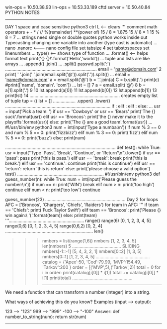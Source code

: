 win-ops = 10.50.38.93
lin-ops = 10.53.33.189
cftd server = 10.50.40.84
PYTHON NOTES
_______________________________________
DAY 1
space and case sensitive
python3
ctrl L <-- clears
''' comment
math operators + - * / // %(remainder) **(power of)
15 / 8 = 1.875
15 // 8 = 1
15 % 8 = 7
...
strings need single or double quotes
python works inside out
Typecasting changing one variable into another (type cast is automatic)
...
nano .nanorc <--- nano config file
set tabsize 4
set tabstospaces
set linenumbers
...
type() <-- shows type of function
...
.format() <-- helps format text 
print('{} {}!'.format('Hello','world'))
...
tuple and lists are like arrays
...
.append()
.join()
...
.split()
passwd.split(':')
.........................................................................
 email = 'name@domain.com'
 2 print( ' '.join(' '.join(email.split('@')).split('.')).split())
...
email = 'name@domain.com'
a = email.split('@')
b = '.'.join(a)
C = b.split('.')
print(c)
#print(['name', 'domain'. 'com'])
...
lst = []
 7 a = email.split('@')
 8 b = a[1].split('.')
 9
10 lst.append(a[0])
11 lst.append(b[0])
12 lst.append(b[1])
13 print(lst)
14
........................................................................
creates empty list of tuple
tup = ()
lst = []
..................
.upper()
.lower()
....................................................................................
if <condition>:
    <indented code block>
elif <condition>:
    <indented code block>
elif <condition>:
    <indented code block>
else:
    <indented code block>
...
usr = input('Pick a team: ')
if usr == 'Cowboys' or usr == 'Bears'
     print('The {} suck'.format(usr))
 elif usr == 'Broncos':
     print('the {} never make it to the playoffs'.format(usr))
 else:
     print('The {} are a good team'.format(usr))
...
 #!/usr/bin/env python3
 num = int(input('Type a numba:\n'))
 if num % 3 == 0 and num % 5 == 0:
     print('fizzbizz')
 elif num % 3 == 0:
     print('fizz')
 elif num % 5 == 0:
     print('buzz')
 else:
     print(num)

........................................................................................
def test():
     while True:
         usr = input("Type 'Pass', 'Break', 'Continue', or 'Return'\n").lower()
         if usr == 'pass':
             pass
             print('this is pass.')
         elif usr == 'break':
             break
             print('this is break.')
         elif usr == 'continue.':
             continue
             print('this is continue')
         elif usr == 'return':
             return 'this is return'
         else:
             print('please choose a valid option')
 test()
.....................................................................
 #!/usr/bin/env python3
  def guess_number(n):
      while True:
         num = int(input('Please guess the number:\n'))
         if num == n:
             print('WIN')
             break
         elif num > n:
             print('too high')
             continue
         elif num < n:
             print('too low')
             continue

 guess_number(23)
................................................................
Day 2
for loops
AFC = ['Broncos', 'Chargers', 'Chiefs', 'Raiders')
 for team in AFC:
 ''' 
     if team == 'Chiefs':
         print('Fuck Taylor Swift')
     elif team == 'Broncos':
         print('Please {} win again:\ '('.format(team))
     else:
         print(team)
 '''............................................................
 range()
range(6)
 [0, 1, 2, 3, 4, 5]
 range(0,6)
 [0, 1, 2, 3, 4, 5]
 range(0,6,2)
 [0, 2, 4]
......................................................................
len()
>>> nmbers = list(range(1,6))
>>> nmbers
[1, 2, 3, 4, 5]
>>> len(nmbers)
5
.......................................
SLICING
>>> nmbers[-1::-1]
[5, 4, 3, 2, 1]
>>> nmbers[0::2]
[1, 3, 5]
>>> nmbers[0::1]
[1, 2, 3, 4, 5]
...........................................
catalog = {'Apex':50, 'Cod':79.99, 'MVP':154.49, 'Tarkov':200 }
 order = [('MVP',5),('Tarkov',2)]
 total = 0
 for i in order:
     print(catalog[i[0]] * i[1])
     total += catalog[i[0]] * i[1] 
 print(total)
................................................
>>> ____________________________________________________
We need a function that can transform a number (integer) into a string.

What ways of achieving this do you know?
Examples (input --> output):

123  --> "123"
999  --> "999"
-100 --> "-100"
Answer:
def number_to_string(num):
    return str(num)
_________________________________________________


















